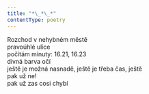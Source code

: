 ```yaml
---
title: "*\_*\_*"
contentType: poetry
---
```


<section>

Rozchod v nehybném městě  
pravoúhlé ulice  
počítám minuty: 16.21, 16.23  
divná barva očí  
ještě je možná nasnadě, ještě je třeba čas, ještě  
pak už ne!  
pak už zas cosi chybí

</section>
